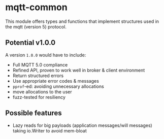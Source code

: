# mqtt-common

This module offers types and functions that implement structures used in the mqtt (version 5) protocol.

## Potential v1.0.0
A version `1.0.0` would have to include:
* Full MQTT 5.0 compliance
* Refined API, proven to work well in broker & client environment
* Return structured errors
* Use appropriate error codes & messages
* `pprof`-ed: avoiding unnecessary allocations
* move allocations to the user
* fuzz-tested for resiliency

## Possible features
* Lazy reads for big payloads (application messages/will messages) taking io.Writer to avoid mem-bloat
